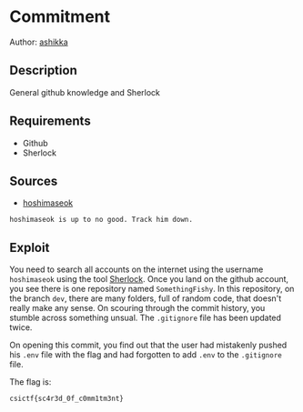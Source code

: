 # Commitment
Author: [ashikka](https://github.com/ashikka)

## Description

General github knowledge and Sherlock

## Requirements 

- Github
- Sherlock

## Sources

- [hoshimaseok](https://github.com/hoshimaseok)


```
hoshimaseok is up to no good. Track him down.
```


## Exploit

You need to search all accounts on the internet using the username `hoshimaseok` using the tool [Sherlock](https://github.com/sherlock-project/sherlock). Once you land on the github account, you see there is one repository named `SomethingFishy`. In this repository, on the branch `dev`, there are many folders, full of random code, that doesn't really make any sense. On scouring through the commit history, you stumble across something unsual. The `.gitignore` file has been updated twice. 
<br />

On opening this commit, you find out that the user had mistakenly pushed his `.env` file with the flag and had forgotten to add `.env` to the `.gitignore` file. 
<br />


The flag is:

```
csictf{sc4r3d_0f_c0mm1tm3nt}
```
